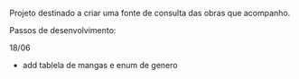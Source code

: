 Projeto destinado a criar uma fonte de consulta das obras que acompanho.


Passos de desenvolvimento:

18/06
* add tablela de mangas e enum de genero
